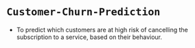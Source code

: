 # ```Customer-Churn-Prediction```
- To predict which customers are at high risk of cancelling the subscription to a service, based on their behaviour.
